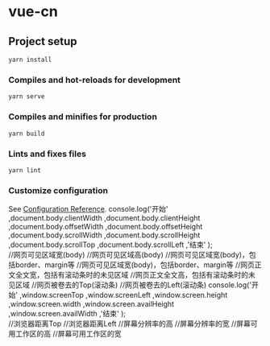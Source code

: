 # vue-cn

## Project setup
```
yarn install
```

### Compiles and hot-reloads for development
```
yarn serve
```

### Compiles and minifies for production
```
yarn build
```

### Lints and fixes files
```
yarn lint
```

### Customize configuration
See [Configuration Reference](https://cli.vuejs.org/config/).
            console.log('开始'
                ,document.body.clientWidth
                ,document.body.clientHeight
                ,document.body.offsetWidth
                ,document.body.offsetHeight
                ,document.body.scrollWidth
                ,document.body.scrollHeight
                ,document.body.scrollTop
                ,document.body.scrollLeft
                ,'结束'
            );        
            //网页可见区域宽(body)
            //网页可见区域高(body)
            //网页可见区域宽(body)，包括border、margin等
            //网页可见区域宽(body)，包括border、margin等
            //网页正文全文宽，包括有滚动条时的未见区域
            //网页正文全文高，包括有滚动条时的未见区域
            //网页被卷去的Top(滚动条)
            //网页被卷去的Left(滚动条)
            console.log('开始'
                ,window.screenTop
                ,window.screenLeft
                ,window.screen.height
                ,window.screen.width
                ,window.screen.availHeight
                ,window.screen.availWidth
                ,'结束'
            );                     
            //浏览器距离Top
            //浏览器距离Left
            //屏幕分辨率的高
            //屏幕分辨率的宽
            //屏幕可用工作区的高
            //屏幕可用工作区的宽